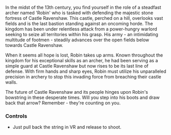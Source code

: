 In the midst of the 13th century, you find yourself in the role of a steadfast archer named 'Robin' who is tasked with defending the majestic stone fortress of Castle Ravenshaw. This castle, perched on a hill, overlooks vast fields and is the last bastion standing against an oncoming horde. The kingdom has been under relentless attack from a power-hungry warlord seeking to seize all territories within his grasp. His army - an intimidating multitude of footmen - steadily advances over the open fields below towards Castle Ravenshaw.

When it seems all hope is lost, Robin takes up arms. Known throughout the kingdom for his exceptional skills as an archer, he had been serving as a simple guard at Castle Ravenshaw but now rises to be its last line of defense. With firm hands and sharp eyes, Robin must utilize his unparalleled precision in archery to stop this invading force from breaching their castle walls.

The future of Castle Ravenshaw and its people hinges upon Robin's bowstring in these desperate times. Will you step into his boots and draw back that arrow? Remember - they're counting on you.

### Controls
- Just pull back the string in VR and release to shoot.